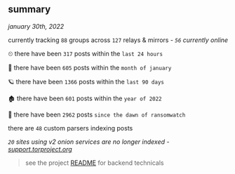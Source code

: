 
## summary
_january 30th, 2022_

currently tracking `88` groups across `127` relays & mirrors - _`56` currently online_

⏲ there have been `317` posts within the `last 24 hours`

🦈 there have been `605` posts within the `month of january`

🪐 there have been `1366` posts within the `last 90 days`

🏚 there have been `601` posts within the `year of 2022`

🦕 there have been `2962` posts `since the dawn of ransomwatch`

there are `48` custom parsers indexing posts

_`20` sites using v2 onion services are no longer indexed - [support.torproject.org](https://support.torproject.org/onionservices/v2-deprecation/)_

> see the project [README](https://github.com/thetanz/ransomwatch#ransomwatch--) for backend technicals
